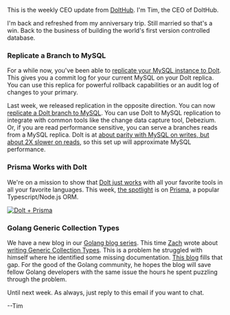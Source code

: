 This is the weekly CEO update from [DoltHub](https://www.dolthub.com/). I'm Tim, the CEO of DoltHub. 

I'm back and refreshed from my anniversary trip. Still married so that's a win. Back to the business of building the world's first version controlled database.

### Replicate a Branch to MySQL

For a while now, you've been able to [replicate your MySQL instance to Dolt](https://docs.dolthub.com/introduction/getting-started/versioned-mysql-replica). This gives you a commit log for your current MySQL on your Dolt replica. You can use this replica for powerful rollback capabilities or an audit log of changes to your primary.

Last week, we released replication in the opposite direction. You can now [replicate a Dolt branch to MySQL](https://www.dolthub.com/blog/2024-07-05-binlog-source-preview/). You can use Dolt to MySQL replication to integrate with common tools like the change data capture tool, Debezium. Or, if you are read performance sensitive, you can serve a branches reads from a MySQL replica. Dolt is at [about parity with MySQL on writes, but about 2X slower on reads](https://docs.dolthub.com/sql-reference/benchmarks/latency), so this set up will approximate MySQL performance.

### Prisma Works with Dolt

We're on a mission to show that [Dolt just works](https://docs.dolthub.com/guides/dolt-tested-apps) with all your favorite tools in all your favorite languages. This week, [the spotlight](https://www.dolthub.com/blog/2024-06-28-dolt-and-prisma/) is on [Prisma](https://www.prisma.io/), a popular Typescript/Node.js ORM. 

[![Dolt + Prisma](../images/dolt-prisma.png)](https://www.dolthub.com/blog/2024-06-28-dolt-and-prisma/)

### Golang Generic Collection Types

We have a new blog in our [Golang blog series](https://www.dolthub.com/blog/?q=golang). This time [Zach](https://www.dolthub.com/team#zach) wrote about [writing Generic Collection Types](https://www.dolthub.com/blog/2024-07-01-golang-generic-collections/). This is a problem he struggled with himself where he identified some missing documentation. [This blog](https://www.dolthub.com/blog/2024-07-01-golang-generic-collections/) fills that gap. For the good of the Golang community, he hopes the blog will save fellow Golang developers with the same issue the hours he spent puzzling through the problem.

Until next week. As always, just reply to this email if you want to chat.

--Tim